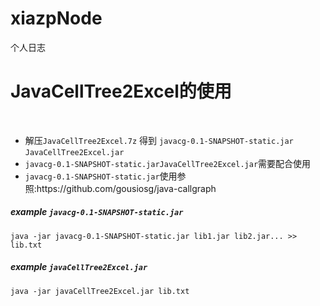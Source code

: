 # xiazpNode
个人日志<br/>
<h1>JavaCellTree2Excel的使用</h1><br/>
<ul><li>解压<code>JavaCellTree2Excel.7z</code> 得到
<code>javacg-0.1-SNAPSHOT-static.jar</code>
<code>JavaCellTree2Excel.jar</code></li>
<li><code>javacg-0.1-SNAPSHOT-static.jar</code><code>JavaCellTree2Excel.jar</code>需要配合使用</li>
<li><code>javacg-0.1-SNAPSHOT-static.jar</code>使用参照:<url>https://github.com/gousiosg/java-callgraph</url><br/></li>
</ul>
<h5>
example <code>javacg-0.1-SNAPSHOT-static.jar</code>
</h5>
<pre><code>java -jar javacg-0.1-SNAPSHOT-static.jar lib1.jar lib2.jar... >> lib.txt
</code></pre>
<h5>
example <code>javaCellTree2Excel.jar</code>
</h5>
<pre><code>java -jar javaCellTree2Excel.jar lib.txt
</code></pre>
